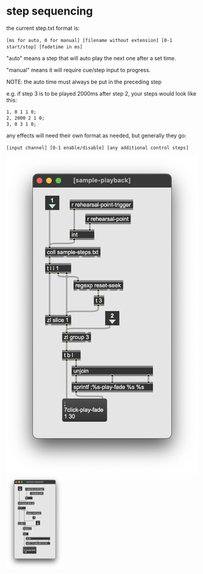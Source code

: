 # step sequencing 

the current step.txt format is:

`[ms for auto, 0 for manual] [filename without extension] [0-1 start/stop] [fadetime in ms]`

"auto" means a step that will auto play the next one after a set time.

"manual" means it will require cue/step input to progress.

NOTE: the auto time must always be put in the preceding step

e.g. if step 3 is to be played 2000ms after step 2, your steps would look like this:
```
1, 0 1 1 0;
2, 2000 2 1 0;
3, 0 3 1 0;
```

any effects will need their own format as needed, but generally they go:

`[input channel] [0-1 enable/disable] [any additional control steps]`


![sample playback](imgs/sample-playback.png?raw=true "sample playback")
<img src="imgs/sample-playback.png" width="150" />
